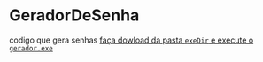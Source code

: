 # GeradorDeSenha
codigo que gera senhas
<a href="https://drive.google.com/drive/folders/1R1AwZlzGJwL9epP8-_CwQ8_OjkFxaKgS?usp=sharing" > faça dowload da pasta `exeDir` e execute o `gerador.exe` </a> 
